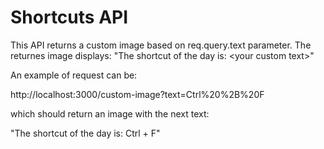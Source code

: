 # Shortcuts API

This API returns a custom image based on req.query.text parameter.
The returnes image displays: "The shortcut of the day is: \<your custom text\>"

An example of request can be:

http://localhost:3000/custom-image?text=Ctrl%20%2B%20F

which should return an image with the next text:

"The shortcut of the day is: Ctrl + F"
